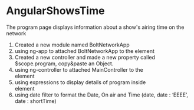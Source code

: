 # AngularShowsTime
The program page displays information about a show's airing time on the network
1) Created a new module named BoltNetworkApp
2) using ng-app to attached BoltNetworkApp to the <body> element
3) Created a new controller and made a new property called $scope.program, copy&paste an Object.
4) using ng-controller to attached MainController to the <div class=”main”> element
5) using expressions to display details of program inside <div class=”main”> element
6) using date filter to format the Date, On air and Time (date, date : ‘EEEE’, date : shortTime)
